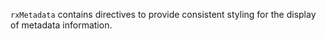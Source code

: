 `rxMetadata` contains directives to provide consistent styling for the display of metadata information.

